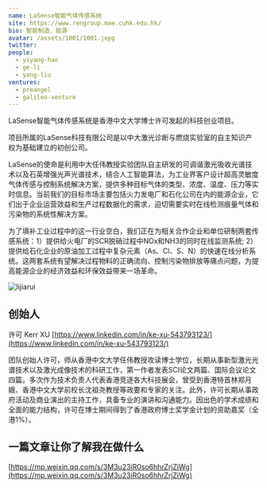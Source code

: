 ```yaml
---
name: LaSense智能气体传感系统
site: https://www.rengroup.mae.cuhk.edu.hk/
bio: 智能制造、能源
avatar: /assets/1001/1001.jepg
twitter: 
people:
  - yiyang-hao
  - ge-li
  - yang-liu
ventures:
  - preangel
  - galileo-venture
---
```


LaSense智能气体传感系统是香港中文大学博士许可发起的科技创业项目。

项目所属的LaSense科技有限公司是以中大激光诊断与燃烧实验室的自主知识产权为基础建立的初创公司。

LaSense的使命是利用中大任伟教授实验团队自主研发的可调谐激光吸收光谱技术以及石英增强光声光谱技术，结合人工智能算法，为工业界客户设计超高灵敏度气体传感与控制系统解决方案，提供多种目标气体的类型、浓度、温度、压力等实时信息。当前我们的目标市场主要包括火力发电厂和石化公司在内的能源企业，它们出于企业运营效益和生产过程数据化的需求，迫切需要实时在线检测痕量气体和污染物的系统性解决方案。

为了填补工业过程中的这一行业空白，我们正在为相关合作企业和单位研制两套传感系统：1）提供给火电厂的SCR脱硝过程中NOx和NH3的同时在线监测系统; 2）提供给石化企业的原油加工过程中复杂元素（As、Cl、S、N）的快速在线分析系统。这两套系统有望解决过程物料的正确流向、控制污染物排放等痛点问题，为提高能源企业的经济效益和环保效益带来一场革命。

![lijiarui](/assets/1001/10012.png)

## 创始人
许可 Kerr XU
[https://www.linkedin.com/in/ke-xu-543793123/](https://www.linkedin.com/in/ke-xu-543793123/)

团队创始人许可，师从香港中文大学任伟教授攻读博士学位，长期从事新型激光光谱技术以及激光成像技术的科研工作，第一作者发表SCI论文两篇、国际会议论文四篇。多次作为技术负责人代表香港竞逐各大科技展会，曾受到香港特首林郑月娥、香港中文大学前校长沈祖尧教授等政要和专家的关注。此外，许可长期从事政府活动及商业演出的主持工作，具备专业的演讲和沟通能力。因出色的学术成绩和全面的能力结构，许可在博士期间得到了香港政府博士奖学金计划的资助嘉奖（全港1%）。

## 一篇文章让你了解我在做什么
[https://mp.weixin.qq.com/s/3M3u23iR0so6hhrZrjZiWg](https://mp.weixin.qq.com/s/3M3u23iR0so6hhrZrjZiWg)
